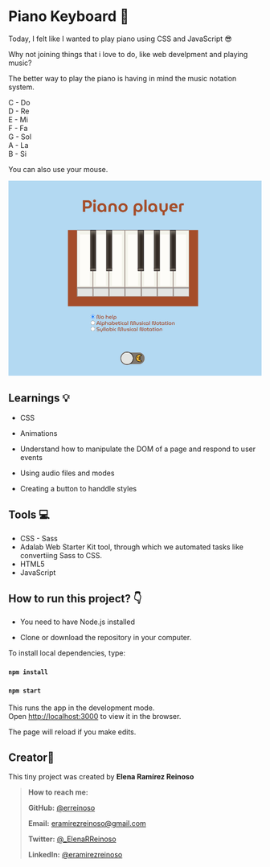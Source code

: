 # Piano Keyboard 🎵

Today, I felt like I wanted to play piano using CSS and JavaScript 😎

Why not joining things that i love to do, like web develpment and playing music?

The better way to play the piano is having in mind the music notation system.

C - Do <br>
D - Re<br>
E - Mi<br>
F - Fa<br>
G - Sol<br>
A - La<br>
B - Si<br>

You can also use your mouse.

![gif of piano being played](https://github.com/erreinoso/piano/blob/master/pianoplay.gif)

## Learnings 💡

- CSS

- Animations

- Understand how to manipulate the DOM of a page and respond to user events

- Using audio files and modes

- Creating a button to handdle styles

## Tools 💻

- CSS - Sass
- Adalab Web Starter Kit tool, through which we automated tasks like convertiing Sass to CSS.
- HTML5
- JavaScript

## How to run this project? :point_down:

- You need to have Node.js installed

- Clone or download the repository in your computer.

To install local dependencies, type:

#### `npm install`

#### `npm start`

This runs the app in the development mode.<br />
Open [http://localhost:3000](http://localhost:3000) to view it in the browser.

The page will reload if you make edits.<br />

## Creator👋

This tiny project was created by **Elena Ramírez Reinoso**

> **How to reach me:**
>
> **GitHub:** [@erreinoso](https://github.com/erreinoso)
>
> **Email:** <eramirezreinoso@gmail.com>
>
> **Twitter:** [@\_ElenaRReinoso](https://twitter.com/_ElenaRReinoso)
>
> **LinkedIn:** [@eramirezreinoso](https://www.linkedin.com/in/eramirezreinoso/)
